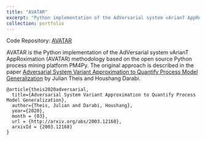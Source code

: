 ```yaml
---
title: "AVATAR"
excerpt: "Python implementation of the AdVersarial system vArianT AppRoximation (AVATAR) approach"
collection: portfolio
---
```


Code Repository: [AVATAR](https://github.com/Julian-Theis/AVATAR)

AVATAR is the Python implementation of the AdVersarial system vArianT AppRoximation (AVATAR) methodology based on the open source Python process mining platform PM4Py. The original approach is described in the paper [Adversarial System Variant Approximation to Quantify Process Model Generalization](https://julian-theis.github.io/publication/avatar) by Julian Theis and Houshang Darabi.

```
@article{theis2020adversarial,
  title={Adversarial System Variant Approximation to Quantify Process Model Generalization},
  author={Theis, Julian and Darabi, Houshang},
  year={2020},
  month = {03},
  url = {http://arxiv.org/abs/2003.12168},
  arxivId = {2003.12168}
}
